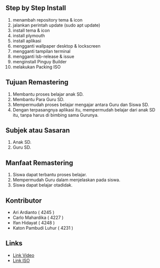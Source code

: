 ## Step by Step Install
1. menambah repository tema & icon
2. jalankan perintah update (sudo apt update)
3. install tema & icon
4. install plymouth
5. install aplikasi
6. mengganti wallpaper desktop & lockscreen
7. mengganti tampilan terminal
8. mengganti lsb-release & issue
9. menginstall Pinguy Builder
10. melakukan Packing ISO

## Tujuan Remastering
1. Membantu proses belajar anak SD.
2. Membantu Para Guru SD.
3. Mempermudah proses belajar mengajar antara Guru dan Siswa SD.
4. Dengan terpasangnya aplikasi itu, mempermudah belajar dari anak SD itu, tanpa harus di bimbing sama Gurunya.

## Subjek atau Sasaran
1. Anak SD.
2. Guru SD.

## Manfaat Remastering
1. Siswa dapat terbantu proses belajar.
2. Mempermudah Guru dalam menjelaskan pada siswa.
3. Siswa dapat belajar otadidak.

## Kontributor
- Ari Ardianto ( 4245 )
- Carlo Mahardika ( 4227 )
- Ifan Hidayat ( 4248 )                                      
- Katon Pambudi Luhur ( 4231 )

## Links
* [Link Video](https://www.youtube.com/playlist?list=PLvpWUIlZosHkNpKvoAePMKBpfyL-eJz8P)
* [Link ISO](https://drive.google.com/open?id=1CVjU8KZAce_NdJVaUiHaHJKUJHHXUePh)
